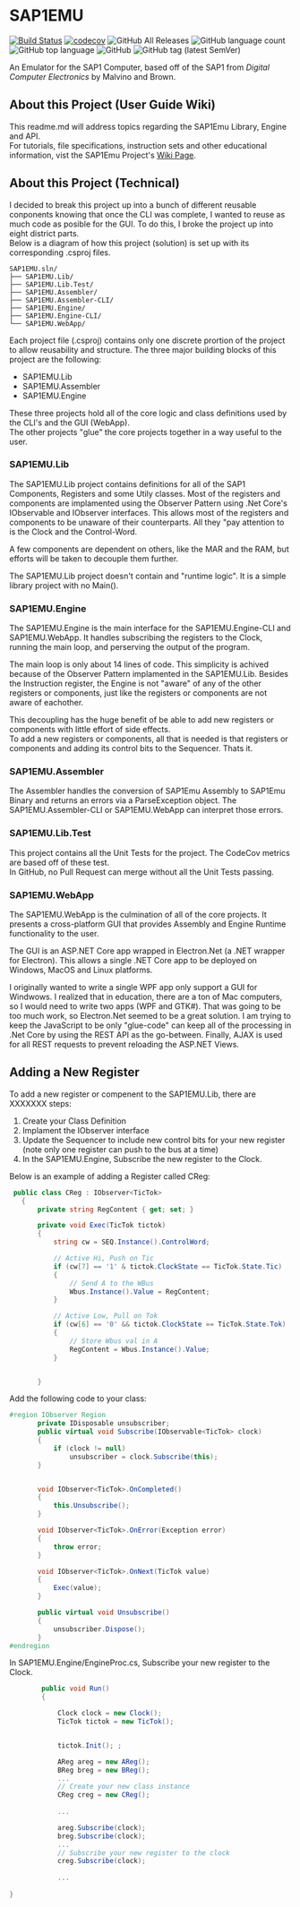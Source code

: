 # SAP1EMU
[![Build Status](https://travis-ci.org/rbaker26/SAP1EMU.svg?branch=master)](https://travis-ci.org/rbaker26/SAP1EMU) 
[![codecov](https://codecov.io/gh/rbaker26/SAP1EMU/branch/master/graph/badge.svg)](https://codecov.io/gh/rbaker26/SAP1EMU)
![GitHub All Releases](https://img.shields.io/github/downloads/rbaker26/SAP1EMU/total?color=blue) 
![GitHub language count](https://img.shields.io/github/languages/count/rbaker26/SAP1EMU) 
![GitHub top language](https://img.shields.io/github/languages/top/rbaker26/SAP1EMU)
![GitHub](https://img.shields.io/github/license/rbaker26/SAP1EMU)
![GitHub tag (latest SemVer)](https://img.shields.io/github/v/tag/rbaker26/SAP1EMU)

An Emulator for the SAP1 Computer, based off of the SAP1 from _Digital Computer Electronics_ by Malvino and Brown.

## About this Project (User Guide Wiki)
This readme.md will address topics regarding the SAP1Emu Library, Engine and API. <br>
For tutorials, file specifications, instruction sets and other educational information, vist the SAP1Emu Project's [Wiki Page](https://github.com/rbaker26/SAP1EMU/wiki).


## About this Project (Technical)
I decided to break this project up into a bunch of different reusable conponents knowing that once the CLI was complete, I wanted to reuse as much code as posible for the GUI.  To do this, I broke the project up into eight district parts. <br>
Below is a diagram of how this project (solution) is set up with its corresponding .csproj files.
```
SAP1EMU.sln/
├── SAP1EMU.Lib/
├── SAP1EMU.Lib.Test/
├── SAP1EMU.Assembler/
├── SAP1EMU.Assembler-CLI/
├── SAP1EMU.Engine/
├── SAP1EMU.Engine-CLI/
└── SAP1EMU.WebApp/
```

Each project file (.csproj) contains only one discrete prortion of the project to allow reusability and structure. The three major building blocks of this project are the following:
 * SAP1EMU.Lib
 * SAP1EMU.Assembler
 * SAP1EMU.Engine
 
These three projects hold all of the core logic and class definitions used by the CLI's and the GUI (WebApp). <br>
The other projects "glue" the core projects together in a way useful to the user.


### SAP1EMU.Lib
The SAP1EMU.Lib project contains definitions for all of the SAP1 Components, Registers and some Utily classes.
Most of the registers and components are implamented using the Observer Pattern using .Net Core's IObservable<T> and IObserver<T> interfaces.  This allows most of the registers and components to be unaware of their counterparts.  All they "pay attention to is the Clock and the Control-Word.
 
A few components are dependent on others, like the MAR and the RAM, but efforts will be taken to decouple them further.

The SAP1EMU.Lib project doesn't contain and "runtime logic".  It is a simple library project with no Main().

### SAP1EMU.Engine
The SAP1EMU.Engine is the main interface for the SAP1EMU.Engine-CLI and SAP1EMU.WebApp.  It handles subscribing the registers to the Clock, running the main loop, and perserving the output of the program.

The main loop is only about 14 lines of code. This simplicity is achived because of the Observer Pattern implamented in the SAP1EMU.Lib.  Besides the Instruction register, the Engine is not "aware" of any of the other registers or components, just like the registers or components are not aware of eachother.  

This decoupling has the huge benefit of be able to add new registers or components with little effort of side effects. <br>
To add a new registers or components, all that is needed is that registers or components and adding its control bits to the Sequencer.  Thats it.


### SAP1EMU.Assembler
The Assembler handles the conversion of SAP1Emu Assembly to SAP1Emu Binary and returns an errors via a ParseException object.
The SAP1EMU.Assembler-CLI or SAP1EMU.WebApp can interpret those errors.

### SAP1EMU.Lib.Test
This project contains all the Unit Tests for the project. The CodeCov metrics are based off of these test. <br>
In GitHub, no Pull Request can merge without all the Unit Tests passing.  

### SAP1EMU.WebApp
The SAP1EMU.WebApp is the culmination of all of the core projects.  It presents a cross-platform GUI that provides Assembly and Engine Runtime functionality to the user.  

The GUI is an ASP.NET Core app wrapped in Electron.Net (a .NET wrapper for Electron).  This allows a single .NET Core app to be deployed on Windows, MacOS and Linux platforms.  

I originally wanted to write a single WPF app only support a GUI for Windwows.  I realized that in education, there are a ton of Mac computers, so I would need to write two apps (WPF and GTK#).  That was going  to be too much work, so Electron.Net seemed to be a great solution. I am trying to keep the JavaScript to be only "glue-code" can keep all of the processing in .Net Core by using the REST API as the go-between.  Finally, AJAX is used for all REST requests to prevent reloading the ASP.NET Views.


## Adding a New Register
To add a new register or compenent to the SAP1EMU.Lib, there are XXXXXXX steps:
 1) Create your Class Definition
 2) Implament the IObserver<T> interface
 3) Update the Sequencer to include new control bits for your new register (note only one register can push to the bus at a time)
 4) In the SAP1EMU.Engine, Subscribe the new register to the Clock.
 
 Below is an example of adding a Register called CReg:
 
 ```c#
  public class CReg : IObserver<TicTok>
    {
        private string RegContent { get; set; }

        private void Exec(TicTok tictok)
        {
            string cw = SEQ.Instance().ControlWord;

            // Active Hi, Push on Tic
            if (cw[7] == '1' & tictok.ClockState == TicTok.State.Tic)
            {
                // Send A to the WBus
                Wbus.Instance().Value = RegContent;
            }

            // Active Low, Pull on Tok
            if (cw[6] == '0' && tictok.ClockState == TicTok.State.Tok)
            {
                // Store Wbus val in A
                RegContent = Wbus.Instance().Value;
            }


        }
 ```
 
 Add the following code to your class:
 
 ```c#
 #region IObserver Region
        private IDisposable unsubscriber;
        public virtual void Subscribe(IObservable<TicTok> clock)
        {
            if (clock != null)
                unsubscriber = clock.Subscribe(this);
        }


        void IObserver<TicTok>.OnCompleted()
        {
            this.Unsubscribe();
        }

        void IObserver<TicTok>.OnError(Exception error)
        {
            throw error;
        }

        void IObserver<TicTok>.OnNext(TicTok value)
        {
            Exec(value);
        }

        public virtual void Unsubscribe()
        {
            unsubscriber.Dispose();
        }
#endregion
```

In SAP1EMU.Engine/EngineProc.cs, Subscribe your new register to the Clock.
```c#
        public void Run()
        {

            Clock clock = new Clock();
            TicTok tictok = new TicTok();


            tictok.Init(); ;

            AReg areg = new AReg();
            BReg breg = new BReg();
            ...            
            // Create your new class instance
            CReg creg = new CReg();  
            
            ...

            areg.Subscribe(clock);
            breg.Subscribe(clock);
            ...
            // Subscribe your new register to the clock
            creg.Subscribe(clock);
            
            ...
           
}
```
